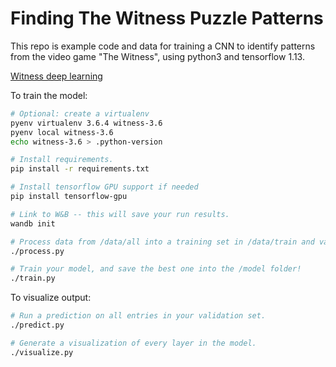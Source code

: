 # Finding The Witness Puzzle Patterns

This repo is example code and data for training a CNN to identify patterns from the video game "The Witness", using python3 and tensorflow 1.13.

[Witness deep learning](readme-image.jpg)

To train the model:

```sh
# Optional: create a virtualenv
pyenv virtualenv 3.6.4 witness-3.6
pyenv local witness-3.6
echo witness-3.6 > .python-version

# Install requirements.
pip install -r requirements.txt

# Install tensorflow GPU support if needed
pip install tensorflow-gpu

# Link to W&B -- this will save your run results.
wandb init

# Process data from /data/all into a training set in /data/train and validation set in /data/valid.
./process.py

# Train your model, and save the best one into the /model folder!
./train.py
```

To visualize output:

```sh
# Run a prediction on all entries in your validation set.
./predict.py

# Generate a visualization of every layer in the model.
./visualize.py
```
